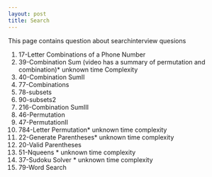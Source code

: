 ```yaml
---
layout: post
title: Search
---
```

<span class = "newthought">This page</span> contains question about searchinterview quesions

1. 17-Letter Combinations of a Phone Number
2. 39-Combination Sum (video has a summary of permutation and combination)* unknown time Complexity
3. 40-Combination SumII
4. 77-Combinations 
5. 78-subsets
6. 90-subsets2
7. 216-Combination SumIII
8. 46-Permutation
9. 47-PermutationII
10. 784-Letter Permutation* unknown time complexity
11. 22-Generate Parentheses* unknown time complexity
12. 20-Valid Parentheses
13. 51-Nqueens * unknown time complexity 
14. 37-Sudoku Solver * unknown time complexity
15. 79-Word Search